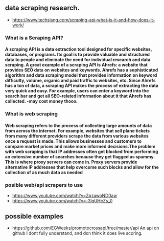 ## data scraping research.
* https://www.techslang.com/scraping-api-what-is-it-and-how-does-it-work/
### What is a Scraping API?
#### A scraping API is a data extraction tool designed for specific websites, databases, or programs. Its goal is to provide valuable and structured data to people and eliminate the need for individual research and data scraping. A great example of a scraping API is Ahrefs: a website that provides SEO data on websites and keywords. Ahrefs has a sophisticated algorithm and data scraping model that provides information on keyword difficulty, volume, organic and paid traffic to websites, etc. Since Ahrefs has a ton of data, a scraping API makes the process of extracting the data very quick and easy. For example, users can enter a keyword into the search bar and get all SEO-related information about it that Ahrefs has collected. -may cost money thooo.

### What is web scraping
#### Web scraping refers to the process of collecting large amounts of data from across the internet. For example, websites that sell plane tickets from many different providers scrape the data from various websites once a request is made. This allows businesses and customers to compare market prices and make more informed decisions.The problem with web scraping is that IP addresses often get blocked from performing an extensive number of searches because they get flagged as spammy. This is where proxy servers can come in. Proxy servers provide alternative IP addresses that help overcome such blocks and allow for the collection of as much data as needed

### posible web/api scrapers to use
* https://www.youtube.com/watch?v=ZqzawoND0aw
* https://www.youtube.com/watch?v=-3lqUHeZs_0

## possible examples
* https://github.com/EGWeeks/promotocrossapi/tree/master/api An api on github I dont fully understand, and don think it does live scoring.